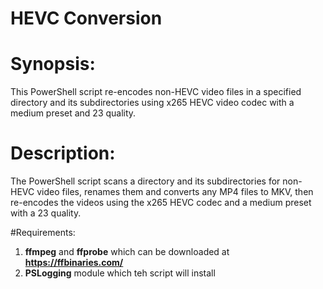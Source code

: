 # HEVC Conversion

# Synopsis:
This PowerShell script re-encodes non-HEVC video files in a specified directory and its subdirectories using x265 HEVC video codec with a medium preset and 23 quality.

# Description:
The PowerShell script scans a directory and its subdirectories for non-HEVC video files, renames them and converts any MP4 files to MKV, then re-encodes the videos using the x265 HEVC codec and a medium preset with a 23 quality.

#Requirements: 
1. **ffmpeg** and **ffprobe** which can be downloaded at **https://ffbinaries.com/**
2. **PSLogging** module which teh script will install
